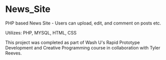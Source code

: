 # News_Site
PHP based News Site - Users can upload, edit, and comment on posts etc.

Utilizes: PHP, MYSQL, HTML, CSS

This project was completed as part of Wash U's Rapid Prototype Development and Creative Programming course in collaboration with Tyler Reeves.

